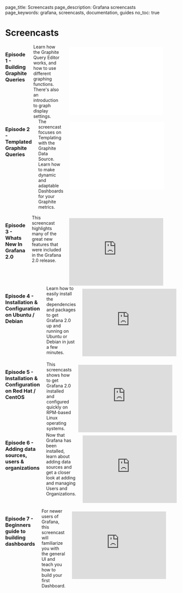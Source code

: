 page_title: Screencasts
page_description: Grafana screencasts
page_keywords: grafana, screencasts, documentation, guides
no_toc: true

# Screencasts

<div class="row">
  <div class="columns medium-6">
    <h3><strong>Episode 1</strong> - Building Graphite Queries</h3>
    Learn how the Graphite Query Editor works, and how to use different graphing functions. There's also an introduction to graph display settings.
    <div class="video-container" style="margin-top:10px;">
    <iframe height="215" src="//www.youtube.com/embed/mgcJPREl3CU?list=PLDGkOdUX1Ujo3wHw9-z5Vo12YLqXRjzg2" frameborder="0" allowfullscreen></iframe>
    </div>
  </div>
  <div class="columns medium-6">
    <h3><strong>Episode 2</strong> - Templated Graphite Queries</h3>
    The screencast focuses on Templating with the Graphite Data Source. Learn how to make dynamic and adaptable Dashboards for your Graphite metrics.
    <div class="video-container" style="margin-top:10px;">
    <iframe height="215" src="//www.youtube.com/embed/FhNUrueWwOk?list=PLDGkOdUX1Ujo3wHw9-z5Vo12YLqXRjzg2" frameborder="0" allowfullscreen></iframe>
    </div>
  </div>
</div>
<br/>
<div class="row">
  <div class="columns medium-6">
    <h3><strong>Episode 3</strong> - Whats New In Grafana 2.0</h3>
    This screencast highlights many of the great new features that were included in the Grafana 2.0 release.
    <div class="video-container" style="margin-top:10px;">
    <iframe height="215" src="https://www.youtube.com/embed/FC13uhFRsVw?list=PLDGkOdUX1Ujo3wHw9-z5Vo12YLqXRjzg2" frameborder="0" allowfullscreen></iframe>
    </div>
  </div>
  <div class="columns medium-6">
    <h3><strong>Episode 4</strong> - Installation & Configuration on Ubuntu / Debian</h3>
    Learn how to easily install the dependencies and packages to get Grafana 2.0 up and running on Ubuntu or Debian in just a few minutes.
    <div class="video-container" style="margin-top:10px;">
    <iframe height="215" src="https://www.youtube.com/embed/JY22EBOR9hQ?list=PLDGkOdUX1Ujo3wHw9-z5Vo12YLqXRjzg2" frameborder="0" allowfullscreen></iframe>
    </div>
  </div>
</div>
<br/>
<div class="row">
  <div class="columns medium-6">
    <h3><strong>Episode 5</strong> - Installation & Configuration on Red Hat / CentOS</h3>
    This screencasts shows how to get Grafana 2.0 installed and configured quickly on RPM-based Linux operating systems.
    <div class="video-container" style="margin-top:10px;">
    <iframe height="215" src="https://www.youtube.com/embed/E-gMFv84FE8?list=PLDGkOdUX1Ujo3wHw9-z5Vo12YLqXRjzg2" frameborder="0" allowfullscreen></iframe>
    </div>
  </div>
  <div class="columns medium-6">
    <h3><strong>Episode 6</strong> - Adding data sources, users & organizations</h3>
    Now that Grafana has been installed, learn about adding data sources and get a closer look at adding and managing Users and Organizations.
    <div class="video-container" style="margin-top:10px;">
    <iframe height="215" src="https://www.youtube.com/embed/9ZCMVNxUf6s?list=PLDGkOdUX1Ujo3wHw9-z5Vo12YLqXRjzg2" frameborder="0" allowfullscreen></iframe>
    </div>
  </div>
</div>
<br/>
<div class="row">
  <div class="columns medium-6">
    <h3><strong>Episode 7</strong> - Beginners guide to building dashboards</h3>
    For newer users of Grafana, this screencast will familiarize you with the general UI and teach you how to build your first Dashboard.
    <div class="video-container" style="margin-top:10px;">
    <iframe height="215" src="https://www.youtube.com/embed/sKNZMtoSHN4?list=PLDGkOdUX1Ujo3wHw9-z5Vo12YLqXRjzg2" frameborder="0" allowfullscreen></iframe>
    </div>
  </div>
  <div class="columns medium-6">
  </div>
</div>
